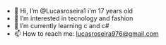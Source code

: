 - 👋 Hi, I’m @Lucasroseira1 i'm 17 years old
- 👀 I’m interested in tecnology and fashion
- 🌱 I’m currently learning c and c#
- 📫 How to reach me: lucasroseira976@gmail.com

<!---
Lucasroseira1/Lucasroseira1 is a ✨ special ✨ repository because its `README.md` (this file) appears on your GitHub profile.
You can click the Preview link to take a look at your changes.
--->
